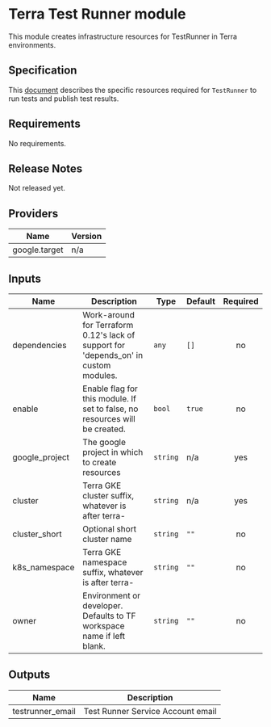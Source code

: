 # Terra Test Runner module

This module creates infrastructure resources for TestRunner in Terra environments.

## Specification

This [document](https://docs.google.com/document/d/1wP6OR9OKRK9-QZ6W2jvzjJPqfb8tlQkmm-GP-m_4rKo) describes the specific resources required for `TestRunner` to run tests and publish test results. 

## Requirements

No requirements.

## Release Notes

Not released yet.

## Providers

| Name | Version |
|------|---------|
| google.target | n/a |

## Inputs

| Name | Description | Type | Default | Required |
|------|-------------|------|---------|:--------:|
| dependencies | Work-around for Terraform 0.12's lack of support for 'depends\_on' in custom modules. | `any` | `[]` | no |
| enable | Enable flag for this module. If set to false, no resources will be created. | `bool` | `true` | no |
| google\_project | The google project in which to create resources | `string` | n/a | yes |
| cluster | Terra GKE cluster suffix, whatever is after terra- | `string` | n/a | yes |
| cluster\_short | Optional short cluster name | `string` | `""` | no |
| k8s\_namespace | Terra GKE namespace suffix, whatever is after terra- | `string` | `""` | no |
| owner | Environment or developer. Defaults to TF workspace name if left blank. | `string` | `""` | no |

## Outputs

| Name | Description |
|------|-------------|
| testrunner\_email | Test Runner Service Account email |
